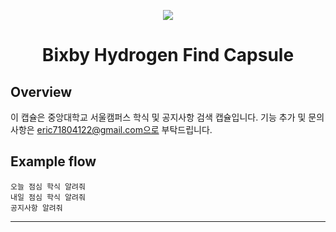 <p align="Center">
  <img src="https://bixbydevelopers.com/dev/docs-assets/resources/dev-guide/bixby_logo_github-11221940070278028369.png">
  <br/>
  <h1 align="Center">Bixby Hydrogen Find Capsule</h1>
</p>

## Overview

이 캡슐은 중앙대학교 서울캠퍼스 학식 및 공지사항 검색 캡슐입니다.
기능 추가 및 문의사항은 eric71804122@gmail.com으로 부탁드립니다.



## Example flow

```
오늘 점심 학식 알려줘
내일 점심 학식 알려줘
공지사항 알려줘
```
---


